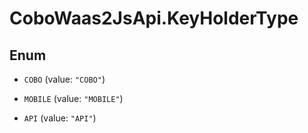 # CoboWaas2JsApi.KeyHolderType

## Enum


* `COBO` (value: `"COBO"`)

* `MOBILE` (value: `"MOBILE"`)

* `API` (value: `"API"`)


